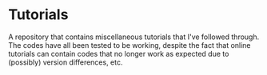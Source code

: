 # Tutorials
A repository that contains miscellaneous tutorials that I've followed through.
The codes have all been tested to be working, despite the fact that
online tutorials can contain codes that no longer work as expected due to (possibly) version differences, etc.

